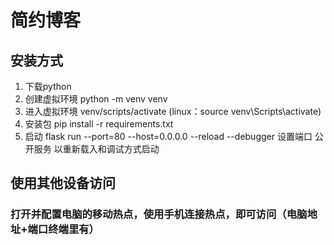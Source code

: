 # 简约博客
## 安装方式
1. 下载python
2. 创建虚拟环境 python -m venv venv
3. 进入虚拟环境 venv/scripts/activate (linux：source venv\Scripts\activate)
4. 安装包 pip install -r requirements.txt 
5. 启动 flask run --port=80 --host=0.0.0.0 --reload --debugger 设置端口 公开服务 以重新载入和调试方式启动
## 使用其他设备访问
### 打开并配置电脑的移动热点，使用手机连接热点，即可访问（电脑地址+端口终端里有）
